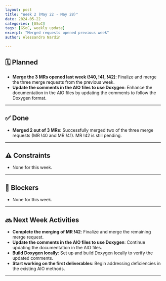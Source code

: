 ```yaml
---
layout: post
title: "Week 2 (May 22 - May 28)"
date: 2024-05-22
categories: [GSoC]
tags: [GSoC, weekly update]
excerpt: "Merged requests opened previous week"
author: Alessandro Nardin

--- 
```


## 🗓 Planned

- **Merge the 3 MRs opened last week (!40, !41, !42)**: Finalize and merge the three merge requests from the previous week.
- **Update the comments in the AIO files to use Doxygen**: Enhance the documentation in the AIO files by updating the comments to follow the Doxygen format.

---

## ✅ Done

- **Merged 2 out of 3 MRs**: Successfully merged two of the three merge requests (MR !40 and MR !41). MR !42 is still pending.

---

## ⚠️ Constraints

- None for this week.

---

## 🚧 Blockers

- None for this week.

---

## 🔜 Next Week Activities

- **Complete the merging of MR !42**: Finalize and merge the remaining merge request.
- **Update the comments in the AIO files to use Doxygen**: Continue updating the documentation in the AIO files.
- **Build Doxygen locally**: Set up and build Doxygen locally to verify the updated comments.
- **Start working on the first deliverables**: Begin addressing deficiencies in the existing AIO methods.

---



